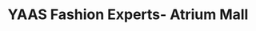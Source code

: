---
title: "YAAS Fashion Experts- Atrium Mall"
url: /karachi/yaas-fashion-experts-atrium-mall/
shop: Kleidung
---